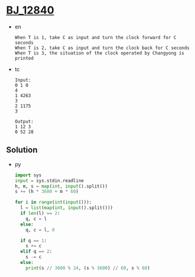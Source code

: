 # [BJ_12840](https://acmicpc.net/problem/12840)

* en

  ```en
  When T is 1, take C as input and turn the clock forward for C seconds
  When T is 2, take C as input and turn the clock back for C seconds
  When T is 3, the situation of the clock operated by Changyong is printed
  ```

* tc

  ```tc
  Input:
  0 1 0
  4
  1 4263
  3
  2 1175
  3

  Output:
  1 12 3
  0 52 28
  ```

## Solution

* py

  ```py
  import sys
  input = sys.stdin.readline
  h, m, s = map(int, input().split())
  s += (h * 3600 + m * 60)

  for i in range(int(input())):
    l = list(map(int, input().split()))
    if len(l) == 2:
      q, c = l
    else:
      q, c = l, 0

    if q == 1:
      s += c
    elif q == 2:
      s -= c
    else:
      print(s // 3600 % 24, (s % 3600) // 60, s % 60)
  ```
